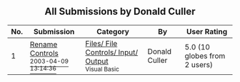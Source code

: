 ﻿<div align="center">

## All Submissions by Donald Culler

</div>

No.  | Submission | Category | By   | User Rating
---- | ---------- | -------- | ---- | -----------
1 | [Rename Controls<br /><sup>2003-04-09 13:14:36</sup>](https://github.com/Planet-Source-Code/donald-culler-rename-controls__1-44646) | [Files/ File Controls/ Input/ Output<br /><sup>Visual Basic</sup>](../ByCategory/files-file-controls-input-output__1-3.md) | Donald Culler | 5.0 (10 globes from 2 users)
